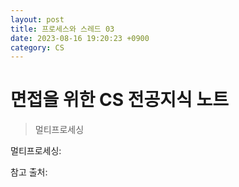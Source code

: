 ```yaml
---
layout: post
title: 프로세스와 스레드 03
date: 2023-08-16 19:20:23 +0900
category: CS
---
```

# 면접을 위한 CS 전공지식 노트  
> 멀티프로세싱

멀티프로세싱: 


  
참고 출처:  


